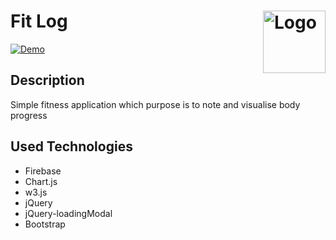 Fit Log <a href="https://fitlog-app.firebaseapp.com"><img src="https://cdn.rawgit.com/atanasyanew/FitLog/master/_Resources/logo_black.svg" title="Logo" align="right" height="100" /></a>
======
[![Demo](https://img.shields.io/badge/Demo-Online-green.svg)](https://fitlog-app.firebaseapp.com//)

## Description
Simple fitness application which purpose is to note and visualise body progress

## Used Technologies
* Firebase
* Chart.js
* w3.js
* jQuery
* jQuery-loadingModal
* Bootstrap

<!--
## App Screenshots
<img src="https://rawgit.com/atanasyanew/FitLog/master/_Resources/screenshots/1.png" width="425"/> <img src="https://rawgit.com/atanasyanew/FitLog/master/_Resources/screenshots/2.png" width="425"/> 
<img src="https://rawgit.com/atanasyanew/FitLog/master/_Resources/screenshots/3.png" width="425"/> <img src="https://rawgit.com/atanasyanew/FitLog/master/_Resources/screenshots/4.png" width="425"/> 
<img src="https://rawgit.com/atanasyanew/FitLog/master/_Resources/screenshots/5.png" width="425"/> <img src="https://rawgit.com/atanasyanew/FitLog/master/_Resources/screenshots/6.png" width="425"/> 
<img src="https://rawgit.com/atanasyanew/FitLog/master/_Resources/screenshots/7.png" width="425"/> 
-->

